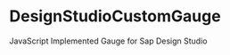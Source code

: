 DesignStudioCustomGauge
=======================

JavaScript Implemented Gauge for Sap Design Studio
